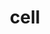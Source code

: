 ---
category: 4-letters
denotation: null
name: cell
reference_link: https://www.etymonline.com/word/cell
root_language: null
root_name: null
title: cell
type: free
word_sums:
- respelling: cell
  sum: 'Cell + '
---